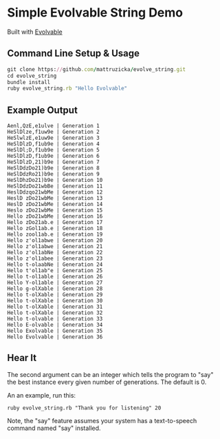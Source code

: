 # Simple Evolvable String Demo

Built with [Evolvable](https://github.com/mattruzicka/evolvable)

## Command Line Setup & Usage

```ruby
git clone https://github.com/mattruzicka/evolve_string.git
cd evolve_string
bundle install
ruby evolve_string.rb "Hello Evolvable"
```

## Example Output

```
Aenl,QzE,e1ulve | Generation 1
HeSlDlze,f1uw9e | Generation 2
HeSlwlzE,e1uw9e | Generation 3
HeSlDlzD,f1ub9e | Generation 4
HeSlDl;D,f1ub9e | Generation 5
HeSlDlzD,f1ub9e | Generation 6
HeSlDlzD,21)b9e | Generation 7
HeSlDdzDo21)b9e | Generation 8
HeSlDdzRo21)b9e | Generation 9
HeSlDhzDo21)b9e | Generation 10
HeSlDdzDo21wbBe | Generation 11
HeslDdzqo21wbMe | Generation 12
HeslD zDo21wbMe | Generation 13
HeslD zDo21wbMe | Generation 14
Heslo zDo21wbMe | Generation 15
Hello zDo21wbMe | Generation 16
Hello zDo21ab.e | Generation 17
Hello zGol1ab.e | Generation 18
Hello zool1ab.e | Generation 19
Hello z'ol1abwe | Generation 20
Hello z'ol1abwe | Generation 21
Hello z'ol1abNe | Generation 22
Hello z'ol1abee | Generation 23
Hello t-olaabNe | Generation 24
Hello t'ol1ab"e | Generation 25
Hello t-ol1able | Generation 26
Hello Y-ol1able | Generation 27
Hello g-olXable | Generation 28
Hello t-olXable | Generation 29
Hello t-olXable | Generation 30
Hello t-olXable | Generation 31
Hello t-olXable | Generation 32
Hello t-olvable | Generation 33
Hello E-olvable | Generation 34
Hello Exolvable | Generation 35
Hello Evolvable | Generation 36
```

## Hear It
The second argument can be an integer which tells the program to "say" the best instance every given number of generations. The default is 0.

An an example, run this:

```
ruby evolve_string.rb "Thank you for listening" 20
```

Note, the "say" feature assumes your system has a text-to-speech command named "say" installed.
